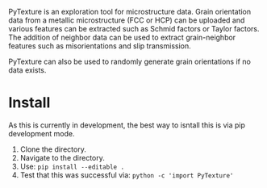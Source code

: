 PyTexture is an exploration tool for microstructure data. Grain orientation data from a metallic 
microstructure (FCC or HCP) can be uploaded and various features can be extracted such as Schmid factors or 
Taylor factors. The addition of neighbor data can be used to extract grain-neighbor features
such as misorientations and slip transmission.

PyTexture can also be used to randomly generate grain orientations if no data exists. 

# Install
As this is currently in development, the best way to isntall this is via pip development mode.

1. Clone the directory.
2. Navigate to the directory.
3. Use:
```pip install --editable .```
4. Test that this was successful via:
```python -c 'import PyTexture'```
